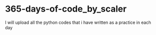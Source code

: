 # 365-days-of-code_by_scaler
I will upload all the python codes that i have written as a practice in each day 
